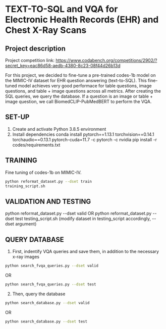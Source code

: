 # TEXT-TO-SQL and VQA for Electronic Health Records (EHR) and Chest X-Ray Scans

## Project description

Project competition link: https://www.codabench.org/competitions/2902/?secret_key=eac86d58-aedb-4380-8c23-08f44d26b13d

For this project, we decided to fine-tune a pre-trained codes-1b model on the MIMIC-IV dataset for EHR question answering (text-to-SQL). This fine-tuned model achieves very good performace for table questions, image questions, and table + image questions across all metrics. After creating the SQL queries, we query the database. If a question is an image or table + image question, we call BiomedCLIP-PubMedBERT to perform the VQA. 

## SET-UP

1) Create and activate Python 3.8.5 environment
2) Install dependencies
  conda install pytorch==1.13.1 torchvision==0.14.1 torchaudio==0.13.1 pytorch-cuda=11.7 -c pytorch -c nvidia
  pip install -r codes/requirements.txt

## TRAINING
Fine tuning of codes-1b on MIMIC-IV. 

```sh
python reformat_dataset.py --dset train
training_script.sh
```
## VALIDATION AND TESTING 

python reformat_dataset.py --dset valid OR python reformat_dataset.py --dset test
testing_script.sh (modify dataset in testing_script accordingly, --dset argument)

## QUERY DATABASE 

1) First, indentify VQA queries and save them, in addition to the necessary x-ray images
```sh
python search_fvqa_queries.py --dset valid
```
OR 
```sh
python search_fvqa_queries.py --dset test
```

2) Then, query the database 
```sh
python search_database.py --dset valid
```
OR 
```sh
python search_database.py --dset test
```




